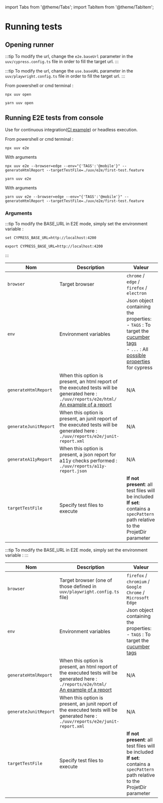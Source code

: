 import Tabs from '@theme/Tabs';
import TabItem from '@theme/TabItem';

# Running tests

## Opening runner

<Tabs>
<TabItem value="cypress" label="Cypress">

:::tip
To modify the url, change the `e2e.baseUrl` parameter in the `uuv/cypress.config.ts` file in order to fill the target url.
:::

</TabItem>
<TabItem value="playwright" label="Playwright">

:::tip
To modify the url, change the `use.baseURL` parameter in the `uuv/playwright.config.ts` file in order to fill the target url.
:::

</TabItem>
</Tabs>

From powershell or cmd terminal :

<Tabs>
<TabItem value="Npm" label="Npm">

```shell
npx uuv open
```

</TabItem>
<TabItem value="Yarn" label="Yarn">

```shell
yarn uuv open
```

</TabItem>
</Tabs>

## Running E2E tests from console
Use for continuous integration([CI example](https://github.com/e2e-test-quest/kata-e2e-uuv/blob/main/.github/workflows/ci.yml)) or headless execution.

From powershell or cmd terminal :


<Tabs>
<TabItem value="Npm" label="Npm">

```shell
npx uuv e2e
```

With arguments

```shell
npx uuv e2e --browser=edge --env="{'TAGS':'@mobile'}" --generateHtmlReport --targetTestFile=./uuv/e2e/first-test.feature
```

</TabItem>
<TabItem value="Yarn" label="Yarn">

```shell
yarn uuv e2e
```

With arguments

```shell
yarn uuv e2e --browser=edge --env="{'TAGS':'@mobile'}" --generateHtmlReport --targetTestFile=./uuv/e2e/first-test.feature
```

</TabItem>
</Tabs>

### Arguments

<Tabs>
<TabItem value="Windows" label="Cypress">

:::tip
To modify the BASE_URL in E2E mode, simply set the environment variable :

<Tabs>
<TabItem value="Windows" label="Windows">

```shell
set CYPRESS_BASE_URL=http://localhost:4200
```

</TabItem>
<TabItem value="Shell" label="Shell">

```shell
export CYPRESS_BASE_URL=http://localhost:4200
```

</TabItem>
</Tabs>
:::

| Nom                   | Description                                                                                                                                                                                                     | Valeur                                                                                                                                                                                                                                                                   |
|-----------------------|-----------------------------------------------------------------------------------------------------------------------------------------------------------------------------------------------------------------|--------------------------------------------------------------------------------------------------------------------------------------------------------------------------------------------------------------------------------------------------------------------------|
| `browser`             | Target browser                                                                                                                                                                                                  | `chrome` / `edge` / `firefox` / `electron`                                                                                                                                                                                                                               |
| `env`                 | Environment variables                                                                                                                                                                                           | Json object containing the properties: <br/> - `TAGS` : To target the [cucumber tags](https://cucumber.io/docs/cucumber/api/?lang=javascript#tags) <br/> - `...` : All [possible properties](https://docs.cypress.io/guides/references/configuration#Global) for cypress |
| `generateHtmlReport`  | When this option is present, an html report of the executed tests will be generated here : `./uuv/reports/e2e/html/`<br/> [An example of a report](https://e2e-test-quest.github.io/kata-e2e-uuv/5-go-further/) | N/A                                                                                                                                                                                                                                                                                    |
| `generateJunitReport` | When this option is present, an junit report of the executed tests will be generated here : `./uuv/reports/e2e/junit-report.xml`                                                                              | N/A                                                                                                                                                                                                                                                                                    |
| `generateA11yReport`  | When this option is present, a json report for a11y checks performed : `./uuv/reports/a11y-report.json`                                                                                                         | N/A                                                                                                                                                                                                                                                                                    |
| `targetTestFile`      | Specify test files to execute                                                                                                                                                                                   | **If not present**: all test files will be included<br/>**If set**: contains a `specPattern` path relative to the ProjetDir parameter                                                                                                                                    |

</TabItem>
<TabItem value="playwright" label="Playwright">

:::tip
To modify the BASE_URL in E2E mode, simply set the environment variable :
:::

| Nom                 | Description                                                                                                                                                                                                 | Valeur                                                                                                                                |
|---------------------|-------------------------------------------------------------------------------------------------------------------------------------------------------------------------------------------------------------|---------------------------------------------------------------------------------------------------------------------------------------|
| `browser`        | Target browser (one of those defined in `uuv/playwright.config.ts` file)                                                                                                                                    | `firefox` / `chromium` / `Google Chrome` / `Microsoft Edge`                                                                                            |
| `env`                | Environment variables                                                                                                                                                                                       | Json object containing the properties: <br/> - `TAGS` : To target the [cucumber tags](https://cucumber.io/docs/cucumber/api/?lang=javascript#tags) <br/> |
| `generateHtmlReport` | When this option is present, an html report of the executed tests will be generated here : `./reports/e2e/html/`<br/> [An example of a report](https://e2e-test-quest.github.io/kata-e2e-uuv/5-go-further/) | N/A                                                                                                                                                                                                                                                                                    |
| `generateJunitReport` | When this option is present, an junit report of the executed tests will be generated here : `./uuv/reports/e2e/junit-report.xml` | N/A                                                                                                                                                                                                                                                                                    |
| `targetTestFile`    | Specify test files to execute                                                                                                                                                                               | **If not present**: all test files will be included<br/>**If set**: contains a `specPattern` path relative to the ProjetDir parameter |

</TabItem>
</Tabs>

